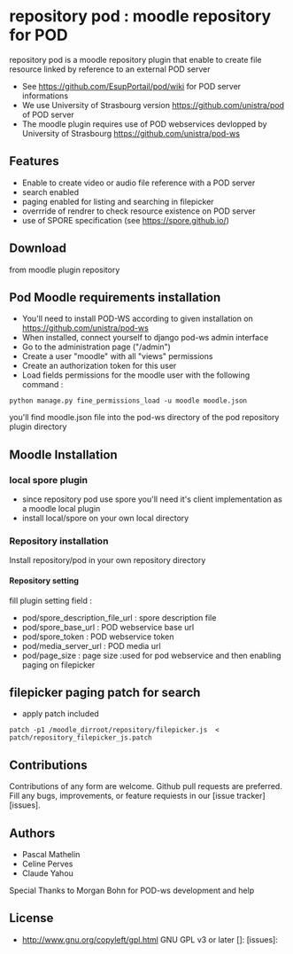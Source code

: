 # repository pod : moodle repository for POD
repository pod is a moodle repository plugin that enable to create file resource linked by reference to an external POD server
* See https://github.com/EsupPortail/pod/wiki for POD server informations
* We use University of Strasbourg version https://github.com/unistra/pod of POD server
* The moodle plugin requires use of POD webservices devlopped by University of Strasbourg https://github.com/unistra/pod-ws

## Features
* Enable to create video or audio file reference with a POD server
* search enabled
* paging enabled for listing and searching in filepicker
* overrride of rendrer to check resource existence on POD server
* use of SPORE specification (see https://spore.github.io/)
## Download
from moodle plugin repository

## Pod Moodle requirements installation
* You'll need to install POD-WS according to given installation on https://github.com/unistra/pod-ws
* When installed, connect yourself to django pod-ws admin interface 
* Go to the administration page ("/admin")
* Create a user "moodle" with all "views" permissions
* Create an authorization token for this user
* Load fields permissions for the moodle user with the following command :
```
python manage.py fine_permissions_load -u moodle moodle.json
```

you'll find moodle.json file into the pod-ws directory of the pod repository plugin directory

## Moodle Installation
### local spore plugin
* since repository pod use spore you'll need it's client implementation as a moodle local plugin
* install local/spore on your own local directory

### Repository installation
Install repository/pod in your own repository directory

#### Repository setting
fill plugin setting field :
* pod/spore_description_file_url : spore description file 
* pod/spore_base_url : POD webservice base url
* pod/spore_token : POD webservice token
* pod/media_server_url : POD media url
* pod/page_size : page size :used for pod webservice and then enabling paging on filepicker

## filepicker paging patch for search
* apply patch included
```
patch -p1 /moodle_dirroot/repository/filepicker.js  < patch/repository_filepicker_js.patch
```

## Contributions
Contributions of any form are welcome. Github pull requests are preferred.
Fill any bugs, improvements, or feature requiests in our [issue tracker][issues].

## Authors
* Pascal Mathelin
* Celine Perves
* Claude Yahou

Special Thanks to Morgan Bohn for POD-ws development and help


## License
* http://www.gnu.org/copyleft/gpl.html GNU GPL v3 or later
[]: 
[issues]: 